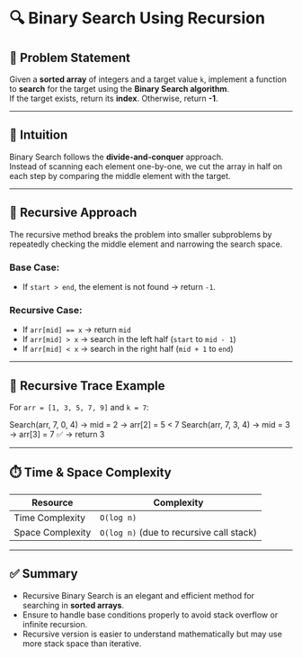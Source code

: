 # 🔍 Binary Search Using Recursion

## 📘 Problem Statement

Given a **sorted array** of integers and a target value `k`, implement a function to **search** for the target using the **Binary Search algorithm**.  
If the target exists, return its **index**. Otherwise, return **-1**.

---

## 🧠 Intuition

Binary Search follows the **divide-and-conquer** approach.  
Instead of scanning each element one-by-one, we cut the array in half on each step by comparing the middle element with the target.

---

## 🧬 Recursive Approach

The recursive method breaks the problem into smaller subproblems by repeatedly checking the middle element and narrowing the search space.

### Base Case:
- If `start > end`, the element is not found → return `-1`.

### Recursive Case:
- If `arr[mid] == x` → return `mid`
- If `arr[mid] > x` → search in the left half (`start` to `mid - 1`)
- If `arr[mid] < x` → search in the right half (`mid + 1` to `end`)

---

## 🔄 Recursive Trace Example

For `arr = [1, 3, 5, 7, 9]` and `k = 7`:

Search(arr, 7, 0, 4) → mid = 2 → arr[2] = 5 < 7
Search(arr, 7, 3, 4) → mid = 3 → arr[3] = 7 ✅
→ return 3

---

## ⏱️ Time & Space Complexity

| Resource          | Complexity       |
|-------------------|------------------|
| Time Complexity   | `O(log n)`       |
| Space Complexity  | `O(log n)` (due to recursive call stack) |

---

## ✅ Summary

- Recursive Binary Search is an elegant and efficient method for searching in **sorted arrays**.
- Ensure to handle base conditions properly to avoid stack overflow or infinite recursion.
- Recursive version is easier to understand mathematically but may use more stack space than iterative.
